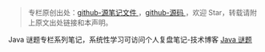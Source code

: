 > 专栏原创出处：[github-源笔记文件 ](https://github.com/GourdErwa/review-notes/tree/master/language/java-puzzle) ，[github-源码 ](https://github.com/GourdErwa/java-advanced/tree/master/java-puzzle)，欢迎 Star，转载请附上原文出处链接和本声明。

Java 谜题专栏系列笔记，系统性学习可访问个人复盘笔记-技术博客 [Java 谜题](https://review-notes.top/language/java-puzzle/)

